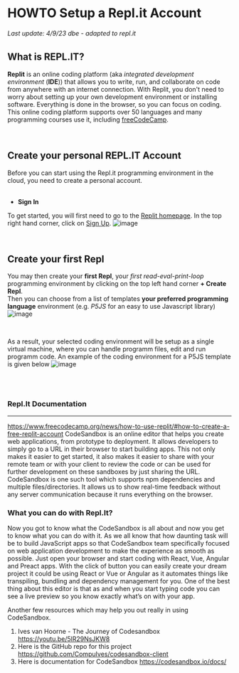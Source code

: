 # **HOWTO Setup a Repl.it Account**
###### Last update: 4/9/23 dbe - adapted to repl.it

## What is REPL.IT?  
**Replit** is an online coding platform (aka *integrated development environment* (**IDE**)) that allows you to write, run, and collaborate on code from anywhere with an internet connection. With Replit, you don't need to worry about setting up your own development environment or installing software. Everything is done in the browser, so you can focus on coding.  This online coding platform supports over 50 languages and many programming courses use it, including [freeCodeCamp](https://www.freecodecamp.org/learn).

</br>

## Create your personal REPL.IT Account

Before you can start using the Repl.it programming environment in the cloud, you need to create a personal account.  
</br>
- **Sign In**

To get started, you will first need to go to the [Replit homepage](https://replit.com/). In the top right hand corner, click on [Sign Up](https://replit.com/signup).
![image](https://github.com/sawubona-repo/KETE-HS23-WORK/assets/52699611/0023298d-b3b2-4b81-96dd-ebe0d47ba469)

</br>

## Create your first Repl

You may then create your **first Repl**, your *first read-eval-print-loop* programming environment by clicking on the top left hand corner **+ Create Repl**.  
Then you can choose from a list of templates **your preferred programming language** environment (e.g. *P5JS* for an easy to use Javascript library)   
![image](https://github.com/sawubona-repo/KETE-HS23-WORK/assets/52699611/ed0b4de8-a12d-4652-b28f-027d6d455e6a)

</br>

As a result, your selected coding environment will be setup as a single virtual machine, where you can handle programm files, edit and run programm code. An example of the coding environment for a P5JS template is given below
![image](https://github.com/sawubona-repo/KETE-HS23-WORK/assets/52699611/4cb60186-77b1-46bc-b0ce-7551ece6c27a)

</br>
</br>

### Repl.It Documentation
---  

https://www.freecodecamp.org/news/how-to-use-replit/#how-to-create-a-free-replit-account
CodeSandbox is an online editor that helps you create web applications, from prototype to deployment. It allows developers to simply go to a URL in their browser to start building apps. This not only makes it easier to get started, it also makes it easier to share with your remote team or with your client to review the code or can be used for further development on these sandboxes by just sharing the URL. CodeSandbox is one such tool which supports npm dependencies and multiple files/directories. It allows us to show real-time feedback without any server communication because it runs everything on the browser.
</br>

### What you can do with Repl.It?
Now you got to know what the CodeSandbox is all about and now you get to know what you can do with it. As we all know that how daunting task will be to build JavaScript apps so that CodeSandbox team specifically focused on web application development to make the experience as smooth as possible. Just open your browser and start coding with React, Vue, Angular and Preact apps. With the click of button you can easily create your dream project it could be using React or Vue or Angular as it automates things like transpiling, bundling and dependency management for you. One of the best thing about this editor is that as and when you start typing code you can see a live preview so you know exactly what’s on with your app.
</br>

Another few resources which may help you out really in using CodeSandbox.
1. Ives van Hoorne - The Journey of Codesandbox https://youtu.be/5lR29NsJKW8
2. Here is the GitHub repo for this project https://github.com/CompuIves/codesandbox-client
3. Here is documentation for CodeSandbox https://codesandbox.io/docs/

